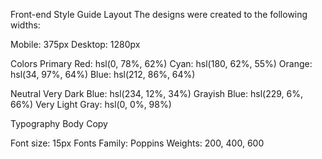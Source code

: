 Front-end Style Guide
Layout
The designs were created to the following widths:

Mobile: 375px
Desktop: 1280px


Colors
Primary
Red: hsl(0, 78%, 62%)
Cyan: hsl(180, 62%, 55%)
Orange: hsl(34, 97%, 64%)
Blue: hsl(212, 86%, 64%)

Neutral
Very Dark Blue: hsl(234, 12%, 34%)
Grayish Blue: hsl(229, 6%, 66%)
Very Light Gray: hsl(0, 0%, 98%)

Typography
Body Copy

Font size: 15px
Fonts
Family: Poppins
Weights: 200, 400, 600
